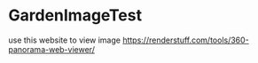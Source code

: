 # GardenImageTest
use this website to view image
https://renderstuff.com/tools/360-panorama-web-viewer/ 
